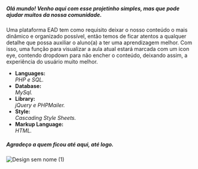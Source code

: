 <h5>Olá mundo! Venho aqui com esse projetinho simples, mas que pode ajudar muitos da nossa comunidade.</h5>
<p>Uma plataforma EAD tem como requisito deixar o nosso conteúdo o mais dinâmico e organizado possível, então temos de ficar atentos a qualquer detalhe que possa auxiliar
o aluno(a) a ter uma aprendizagem melhor. Com isso, uma função para visualizar a aula atual estará marcada com um icon eye, contendo dropdown para não encher o conteúdo, deixando 
assim, a experiência do usuário muito melhor.</p>



<ul>
<li>
  <strong>Languages: <br /></strong>
  <i>PHP e SQL.</i>
 </li>

<li>
  <strong>Database: </br /></strong>
  <i>MySql.</i>
</li>

<li>
  <strong>Library: <br /></strong>
  <i>jQuery e PHPMailer.</i>
</li>

<li>
  <strong>Style: <br /></strong>
  <i>Cascading Style Sheets.</i>
</li>

<li>
  <strong>Markup Language: <br /></strong>
  <i>HTML.</i>
</li>
</ul>

<h5>Agradeço a quem ficou até aqui, até logo.</h5>

![Design sem nome (1)](https://user-images.githubusercontent.com/89032013/140663125-5aeb6dd5-215a-4d37-8a28-8e4031dee41a.gif)
